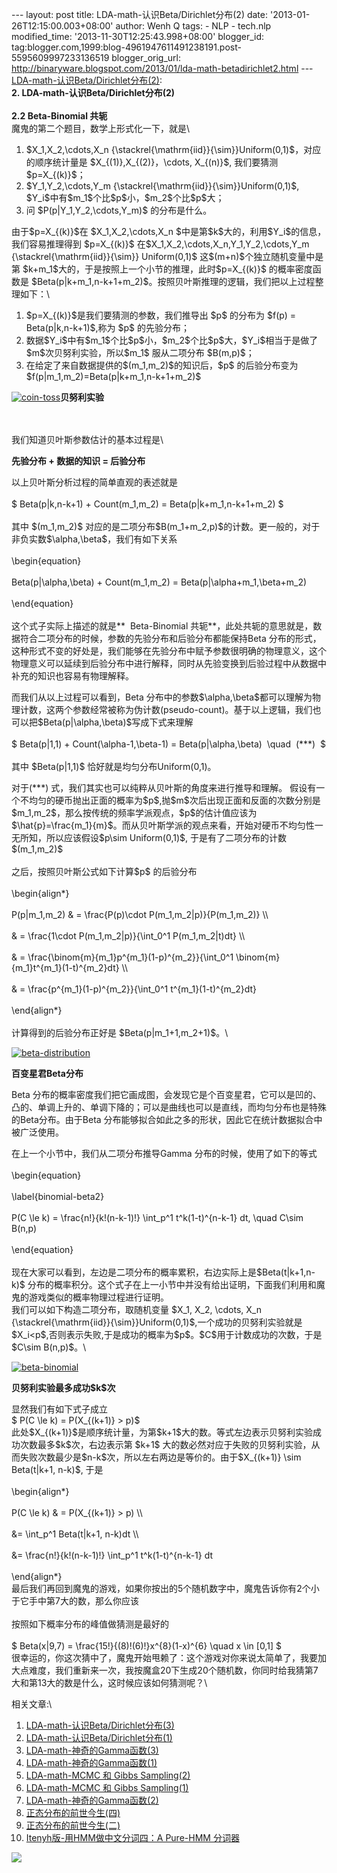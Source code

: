 --- layout: post title: LDA-math-认识Beta/Dirichlet分布(2) date:
'2013-01-26T12:15:00.003+08:00' author: Wenh Q tags: - NLP - tech.nlp
modified\_time: '2013-11-30T12:25:43.998+08:00' blogger\_id:
tag:blogger.com,1999:blog-4961947611491238191.post-5595609997233136519
blogger\_orig\_url:
http://binaryware.blogspot.com/2013/01/lda-math-betadirichlet2.html ---
[LDA-math-认识Beta/Dirichlet分布(2)](http://feedproxy.google.com/~r/52nlp/~3/2Q3a8rJl7Y0/lda-math-%e8%ae%a4%e8%af%86betadirichlet%e5%88%86%e5%b8%832):
\
**2. LDA-math-认识Beta/Dirichlet分布(2)**\
\
**2.2 Beta-Binomial 共轭**\
魔鬼的第二个题目，数学上形式化一下，就是\

1.  \$X\_1,X\_2,\\cdots,X\_n
    {\\stackrel{\\mathrm{iid}}{\\sim}}Uniform(0,1)\$，对应的顺序统计量是
    \$X\_{(1)},X\_{(2)}，\\cdots, X\_{(n)}\$, 我们要猜测
    \$p=X\_{(k)}\$；
2.  \$Y\_1,Y\_2,\\cdots,Y\_m
    {\\stackrel{\\mathrm{iid}}{\\sim}}Uniform(0,1)\$,
    \$Y\_i\$中有\$m\_1\$个比\$p\$小，\$m\_2\$个比\$p\$大；
3.  问 \$P(p|Y\_1,Y\_2,\\cdots,Y\_m)\$ 的分布是什么。

由于\$p=X\_{(k)}\$在 \$X\_1,X\_2,\\cdots,X\_n
\$中是第\$k\$大的，利用\$Y\_i\$的信息，我们容易推理得到 \$p=X\_{(k)}\$
在\$X\_1,X\_2,\\cdots,X\_n,Y\_1,Y\_2,\\cdots,Y\_m
{\\stackrel{\\mathrm{iid}}{\\sim}} Uniform(0,1)\$
这\$(m+n)\$个独立随机变量中是第
\$k+m\_1\$大的，于是按照上一个小节的推理，此时\$p=X\_{(k)}\$
的概率密度函数是
\$Beta(p|k+m\_1,n-k+1+m\_2)\$。按照贝叶斯推理的逻辑，我们把以上过程整理如下：\

1.  \$p=X\_{(k)}\$是我们要猜测的参数，我们推导出 \$p\$ 的分布为 \$f(p) =
    Beta(p|k,n-k+1)\$,称为 \$p\$ 的先验分布；
2.  数据\$Y\_i\$中有\$m\_1\$个比\$p\$小，\$m\_2\$个比\$p\$大，\$Y\_i\$相当于是做了\$m\$次贝努利实验，所以\$m\_1\$
    服从二项分布 \$B(m,p)\$；
3.  在给定了来自数据提供的\$(m\_1,m\_2)\$的知识后，\$p\$ 的后验分布变为
    \$f(p|m\_1,m\_2)=Beta(p|k+m\_1,n-k+1+m\_2)\$

[![coin-toss](http://www.52nlp.cn/wp-content/uploads/2012/12/coin-toss.jpg)](http://www.52nlp.cn/lda-math-%e8%ae%a4%e8%af%86betadirichlet%e5%88%86%e5%b8%831/coin-toss)**贝努利实验**

\
\
我们知道贝叶斯参数估计的基本过程是\

**先验分布 + 数据的知识 = 后验分布**

以上贝叶斯分析过程的简单直观的表述就是\
\
\$ Beta(p|k,n-k+1) + Count(m\_1,m\_2) = Beta(p|k+m\_1,n-k+1+m\_2) \$\
\
其中 \$(m\_1,m\_2)\$
对应的是二项分布\$B(m\_1+m\_2,p)\$的计数。更一般的，对于非负实数\$\\alpha,\\beta\$，我们有如下关系\
\
\\begin{equation}\
\
Beta(p|\\alpha,\\beta) + Count(m\_1,m\_2) =
Beta(p|\\alpha+m\_1,\\beta+m\_2)\
\
\\end{equation}\
\
这个式子实际上描述的就是**  Beta-Binomial
共轭**，此处共轭的意思就是，数据符合二项分布的时候，参数的先验分布和后验分布都能保持Beta
分布的形式，这种形式不变的好处是，我们能够在先验分布中赋予参数很明确的物理意义，这个物理意义可以延续到后验分布中进行解释，同时从先验变换到后验过程中从数据中补充的知识也容易有物理解释。

而我们从以上过程可以看到，Beta
分布中的参数\$\\alpha,\\beta\$都可以理解为物理计数，这两个参数经常被称为伪计数(pseudo-count)。基于以上逻辑，我们也可以把\$Beta(p|\\alpha,\\beta)\$写成下式来理解\
\
\$ Beta(p|1,1) + Count(\\alpha-1,\\beta-1) = Beta(p|\\alpha,\\beta)
 \\quad  (\*\*\*)  \$\
\
其中 \$Beta(p|1,1)\$ 恰好就是均匀分布Uniform(0,1)。

对于(\*\*\*) 式，我们其实也可以纯粹从贝叶斯的角度来进行推导和理解。
假设有一个不均匀的硬币抛出正面的概率为\$p\$,抛\$m\$次后出现正面和反面的次数分别是\$m\_1,m\_2\$，那么按传统的频率学派观点，\$p\$的估计值应该为
\$\\hat{p}=\\frac{m\_1}{m}\$。而从贝叶斯学派的观点来看，开始对硬币不均匀性一无所知，所以应该假设\$p\\sim
Uniform(0,1)\$, 于是有了二项分布的计数\$(m\_1,m\_2)\$\
\
之后，按照贝叶斯公式如下计算\$p\$ 的后验分布\
\
\\begin{align\*}\
\
P(p|m\_1,m\_2) & = \\frac{P(p)\\cdot P(m\_1,m\_2|p)}{P(m\_1,m\_2)} \\\\\
\
& = \\frac{1\\cdot P(m\_1,m\_2|p)}{\\int\_0\^1 P(m\_1,m\_2|t)dt} \\\\\
\
& = \\frac{\\binom{m}{m\_1}p\^{m\_1}(1-p)\^{m\_2}}{\\int\_0\^1
\\binom{m}{m\_1}t\^{m\_1}(1-t)\^{m\_2}dt} \\\\\
\
& = \\frac{p\^{m\_1}(1-p)\^{m\_2}}{\\int\_0\^1
t\^{m\_1}(1-t)\^{m\_2}dt}\
\
\\end{align\*}\
\
计算得到的后验分布正好是 \$Beta(p|m\_1+1,m\_2+1)\$。\

[![beta-distribution](http://www.52nlp.cn/wp-content/uploads/2012/12/beta-distribution.png)](http://www.52nlp.cn/lda-math-%e8%ae%a4%e8%af%86betadirichlet%e5%88%86%e5%b8%831/beta-distribution)

**百变星君Beta分布**

Beta
分布的概率密度我们把它画成图，会发现它是个百变星君，它可以是凹的、凸的、单调上升的、单调下降的；可以是曲线也可以是直线，而均匀分布也是特殊的Beta分布。由于Beta
分布能够拟合如此之多的形状，因此它在统计数据拟合中被广泛使用。

在上一个小节中，我们从二项分布推导Gamma 分布的时候，使用了如下的等式\
\
\\begin{equation}\
\
\\label{binomial-beta2}\
\
P(C \\le k) = \\frac{n!}{k!(n-k-1)!} \\int\_p\^1 t\^k(1-t)\^{n-k-1} dt,
\\quad C\\sim B(n,p)\
\
\\end{equation}\
\
现在大家可以看到，左边是二项分布的概率累积，右边实际上是\$Beta(t|k+1,n-k)\$
分布的概率积分。这个式子在上一小节中并没有给出证明，下面我们利用和魔鬼的游戏类似的概率物理过程进行证明。\
我们可以如下构造二项分布，取随机变量 \$X\_1, X\_2, \\cdots, X\_n
{\\stackrel{\\mathrm{iid}}{\\sim}}Uniform(0,1)\$,一个成功的贝努利实验就是
\$X\_i\<p\$,否则表示失败,于是成功的概率为\$p\$。\$C\$用于计数成功的次数，于是\$C\\sim
B(n,p)\$。\

[![beta-binomial](http://www.52nlp.cn/wp-content/uploads/2012/12/beta-binomial.png)](http://www.52nlp.cn/lda-math-%e8%ae%a4%e8%af%86betadirichlet%e5%88%86%e5%b8%831/beta-binomial)

**贝努利实验最多成功\$k\$次**

显然我们有如下式子成立\
\$ P(C \\le k) = P(X\_{(k+1)} \> p)\$\
此处\$X\_{(k+1)}\$是顺序统计量，为第\$k+1\$大的数。等式左边表示贝努利实验成功次数最多\$k\$次，右边表示第
\$k+1\$
大的数必然对应于失败的贝努利实验，从而失败次数最少是\$n-k\$次，所以左右两边是等价的。由于\$X\_{(k+1)}
\\sim Beta(t|k+1, n-k)\$, 于是\
\
\\begin{align\*}\
\
P(C \\le k) & = P(X\_{(k+1)} \> p) \\\\\
\
&= \\int\_p\^1 Beta(t|k+1, n-k)dt \\\\\
\
&= \\frac{n!}{k!(n-k-1)!} \\int\_p\^1 t\^k(1-t)\^{n-k-1} dt\
\
\\end{align\*}\
最后我们再回到魔鬼的游戏，如果你按出的5个随机数字中，魔鬼告诉你有2个小于它手中第7大的数，那么你应该\
\
按照如下概率分布的峰值做猜测是最好的\
\
\$ Beta(x|9,7) = \\frac{15!}{(8)!(6)!}x\^{8}(1-x)\^{6} \\quad x \\in
[0,1] \$\
很幸运的，你这次猜中了，魔鬼开始甩赖了：这个游戏对你来说太简单了，我要加大点难度，我们重新来一次，我按魔盒20下生成20个随机数，你同时给我猜第7大和第13大的数是什么，这时候应该如何猜测呢？\

相关文章:\

1.  [LDA-math-认识Beta/Dirichlet分布(3)](http://www.52nlp.cn/lda-math-%e8%ae%a4%e8%af%86betadirichlet%e5%88%86%e5%b8%833 "LDA-math-认识Beta/Dirichlet分布(3)")
2.  [LDA-math-认识Beta/Dirichlet分布(1)](http://www.52nlp.cn/lda-math-%e8%ae%a4%e8%af%86betadirichlet%e5%88%86%e5%b8%831 "LDA-math-认识Beta/Dirichlet分布(1)")
3.  [LDA-math-神奇的Gamma函数(3)](http://www.52nlp.cn/lda-math-%e7%a5%9e%e5%a5%87%e7%9a%84gamma%e5%87%bd%e6%95%b03 "LDA-math-神奇的Gamma函数(3)")
4.  [LDA-math-神奇的Gamma函数(1)](http://www.52nlp.cn/lda-math-%e7%a5%9e%e5%a5%87%e7%9a%84gamma%e5%87%bd%e6%95%b01 "LDA-math-神奇的Gamma函数(1)")
5.  [LDA-math-MCMC 和 Gibbs
    Sampling(2)](http://www.52nlp.cn/lda-math-mcmc-%e5%92%8c-gibbs-sampling2 "LDA-math-MCMC 和 Gibbs Sampling(2)")
6.  [LDA-math-MCMC 和 Gibbs
    Sampling(1)](http://www.52nlp.cn/lda-math-mcmc-%e5%92%8c-gibbs-sampling1 "LDA-math-MCMC 和 Gibbs Sampling(1)")
7.  [LDA-math-神奇的Gamma函数(2)](http://www.52nlp.cn/lda-math-%e7%a5%9e%e5%a5%87%e7%9a%84gamma%e5%87%bd%e6%95%b02 "LDA-math-神奇的Gamma函数(2)")
8.  [正态分布的前世今生(四)](http://www.52nlp.cn/%e6%ad%a3%e6%80%81%e5%88%86%e5%b8%83%e7%9a%84%e5%89%8d%e4%b8%96%e4%bb%8a%e7%94%9f%e5%9b%9b "正态分布的前世今生(四)")
9.  [正态分布的前世今生(二)](http://www.52nlp.cn/%e6%ad%a3%e6%80%81%e5%88%86%e5%b8%83%e7%9a%84%e5%89%8d%e4%b8%96%e4%bb%8a%e7%94%9f%e4%ba%8c "正态分布的前世今生(二)")
10. [Itenyh版-用HMM做中文分词四：A Pure-HMM
    分词器](http://www.52nlp.cn/itenyh%e7%89%88-%e7%94%a8hmm%e5%81%9a%e4%b8%ad%e6%96%87%e5%88%86%e8%af%8d%e5%9b%9b%ef%bc%9aa-pure-hmm-%e5%88%86%e8%af%8d%e5%99%a8 "Itenyh版-用HMM做中文分词四：A Pure-HMM 分词器")

![](http://feeds.feedburner.com/~r/52nlp/~4/2Q3a8rJl7Y0)
